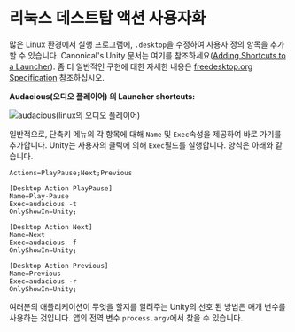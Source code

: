 # 리눅스 데스트탑 액션 사용자화

많은 Linux 환경에서 실행 프로그램에, `.desktop`을 수정하여 사용자 정의 항목을 추가 할 수 있습니다. Canonical's Unity 문서는 여기를 참조하세요([Adding Shortcuts to a Launcher](https://help.ubuntu.com/community/UnityLaunchersAndDesktopFiles#Adding_shortcuts_to_a_launcher)). 좀 더 일반적인 구현에 대한 자세한 내용은 [freedesktop.org Specification](https://specifications.freedesktop.org/desktop-entry-spec/1.1/ar01s11.html) 참조하십시오.

__Audacious(오디오 플레이어) 의 Launcher shortcuts:__

![audacious(linux의 오디오 플레이어)](https://help.ubuntu.com/community/UnityLaunchersAndDesktopFiles?action=AttachFile&do=get&target=shortcuts.png)

일반적으로, 단축키 메뉴의 각 항목에 대해 `Name` 및 `Exec`속성을 제공하여 바로 가기를 추가합니다. Unity는 사용자의 클릭에 의해 `Exec`필드를 실행합니다. 양식은 아래와 같습니다.

```text
Actions=PlayPause;Next;Previous

[Desktop Action PlayPause]
Name=Play-Pause
Exec=audacious -t
OnlyShowIn=Unity;

[Desktop Action Next]
Name=Next
Exec=audacious -f
OnlyShowIn=Unity;

[Desktop Action Previous]
Name=Previous
Exec=audacious -r
OnlyShowIn=Unity;
```

여러분의 애플리케이션이 무엇을 할지를 알려주는 Unity의 선호 된 방법은 매개 변수를 사용하는 것입니다. 앱의 전역 변수 `process.argv`에서 찾을 수 있습니다.
